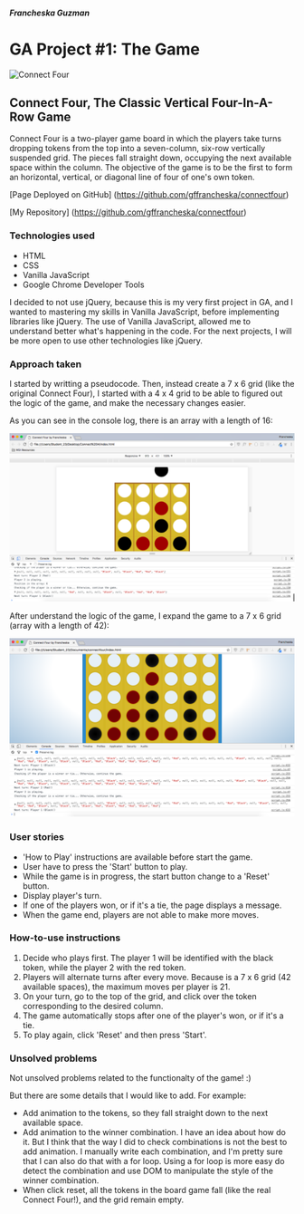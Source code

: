 ##### Francheska Guzman

# GA Project #1: The Game

![Connect Four](/images/originalC4.png")

## Connect Four, The Classic Vertical Four-In-A-Row Game

Connect Four is a two-player game board in which the players take turns dropping tokens from the top into a seven-column, six-row vertically suspended grid. The pieces fall straight down, occupying the next available space within the column. The objective of the game is to be the first to form an horizontal, vertical, or diagonal line of four of one's own token.

[Page Deployed on GitHub] (https://github.com/gffrancheska/connectfour)

[My Repository] (https://github.com/gffrancheska/connectfour)

### Technologies used

* HTML 
* CSS
* Vanilla JavaScript
* Google Chrome Developer Tools

I decided to not use jQuery, because this is my very first project in GA, and I wanted to mastering my skills in Vanilla JavaScript, before implementing libraries like jQuery. The use of Vanilla JavaScript, allowed me to understand better what's happening in the code. For the next projects, I will be more open to use other technologies like jQuery.

### Approach taken

I started by writting a pseudocode.  Then, instead create a 7 x 6 grid (like the original Connect Four), I started with a 4 x 4 grid to be able to figured out the logic of the game, and make the necessary changes easier.  

As you can see in the console log, there is an array with a length of 16:

![Original Connect Four](/images/c4part1.png)

After understand the logic of the game, I expand the game to a 7 x 6 grid (array with a length of 42):

![Original Connect Four](/images/c4part2.png)

### User stories

* 'How to Play' instructions are available before start the game.
* User have to press the 'Start' button to play. 
* While the game is in progress, the start button change to a 'Reset' button.
* Display player's turn.
* If one of the players won, or if it's a tie, the page displays a message.
* When the game end, players are not able to make more moves.

### How-to-use instructions

1. Decide who plays first. The player 1 will be identified with the black token, while the player 2 with the red token.
2. Players will alternate turns after every move. Because is a 7 x 6 grid (42 available spaces), the maximum moves per player is 21.
3. On your turn, go to the top of the grid, and click over the token corresponding to the desired column.
4. The game automatically stops after one of the player's won, or if it's a tie.
5. To play again, click 'Reset' and then press 'Start'.

### Unsolved problems

Not unsolved problems related to the functionalty of the game! :)  

But there are some details that I would like to add. For example:

* Add animation to the tokens, so they fall straight down to the next available space.
* Add animation to the winner combination. I have an idea about how do it. But I think that the way I did to check combinations is not the best to add animation. I manually write each combination, and I'm pretty sure that I can also do that with a for loop. Using a for loop is more easy do detect the combination and use DOM to manipulate the style of the winner combination.
* When click reset, all the tokens in the board game fall (like the real Connect Four!), and the grid remain empty.

